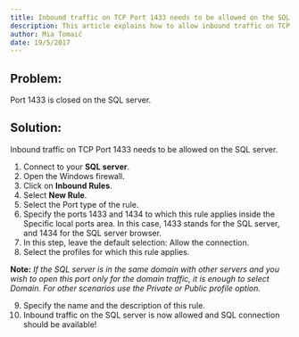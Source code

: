 ```yaml
---
title: Inbound traffic on TCP Port 1433 needs to be allowed on the SQL Server.
description: This article explains how to allow inbound traffic on TCP port 1433.
author: Mia Tomaić
date: 19/5/2017
---
```


## Problem:
Port 1433 is closed on the SQL server.
## Solution:
Inbound traffic on TCP Port 1433 needs to be allowed on the SQL server.
1. Connect to your **SQL server**.
2. Open the Windows firewall.
3. Click on **Inbound Rules**.
4. Select **New Rule**.
5. Select the Port type of the rule.
6. Specify the ports 1433 and 1434 to which this rule applies inside the Specific local ports area. In this case, 1433 stands for the SQL server, and 1434 for the SQL server browser.
7. In this step, leave the default selection: Allow the connection.
8. Select the profiles for which this rule applies.

**Note:** *If the SQL server is in the same domain with other servers and you wish to open this port only for the domain traffic, it is enough to select Domain. For other scenarios use the Private or Public profile option.*

9. Specify the name and the description of this rule.
10. Inbound traffic on the SQL server is now allowed and SQL connection should be available!